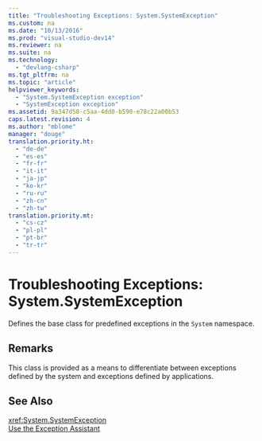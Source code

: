 ```yaml
---
title: "Troubleshooting Exceptions: System.SystemException"
ms.custom: na
ms.date: "10/13/2016"
ms.prod: "visual-studio-dev14"
ms.reviewer: na
ms.suite: na
ms.technology: 
  - "devlang-csharp"
ms.tgt_pltfrm: na
ms.topic: "article"
helpviewer_keywords: 
  - "System.SystemException exception"
  - "SystemException exception"
ms.assetid: 9a347d58-c5aa-4dd0-b590-e78c22a00b53
caps.latest.revision: 4
ms.author: "mblome"
manager: "douge"
translation.priority.ht: 
  - "de-de"
  - "es-es"
  - "fr-fr"
  - "it-it"
  - "ja-jp"
  - "ko-kr"
  - "ru-ru"
  - "zh-cn"
  - "zh-tw"
translation.priority.mt: 
  - "cs-cz"
  - "pl-pl"
  - "pt-br"
  - "tr-tr"
---
```

# Troubleshooting Exceptions: System.SystemException
Defines the base class for predefined exceptions in the `System` namespace.  
  
## Remarks  
 This class is provided as a means to differentiate between exceptions defined by the system and exceptions defined by applications.  
  
## See Also  
 <xref:System.SystemException>   
 [Use the Exception Assistant](../Topic/How%20to:%20Use%20the%20Exception%20Assistant.md)